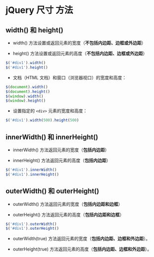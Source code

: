 # jQuery 尺寸 方法

## width() 和 height()

- width() 方法设置或返回元素的宽度（**不包括内边距、边框或外边距**）

- height() 方法设置或返回元素的高度（**不包括内边距、边框或外边距**）

```js
$('#div1').width()
$('#div1').height()
```

- 文档（HTML 文档）和窗口（浏览器视口）的宽度和高度：

```js
$(document).width()
$(document).height()
$(window).width()
$(window).height()
```

- 设置指定的 `<div>` 元素的宽度和高度：

```js
$('#div1').width(500).height(500)
```

## innerWidth() 和 innerHeight()

- innerWidth() 方法返回元素的宽度（**包括内边距**）

- innerHeight() 方法返回元素的高度（**包括内边距**）

```js
$('#div1').innerWidth()
$('#div1').innerHeight()
```

## outerWidth() 和 outerHeight()

- outerWidth() 方法返回元素的宽度（**包括内边距和边框**）

- outerHeight() 方法返回元素的高度（**包括内边距和边框**）

```js
$('#div1').outerWidth()
$('#div1').outerHeight()
```

- outerWidth(true) 方法返回元素的宽度（**包括内边距、边框和外边距**）。

- outerHeight(true) 方法返回元素的高度（**包括内边距、边框和外边距**）。
